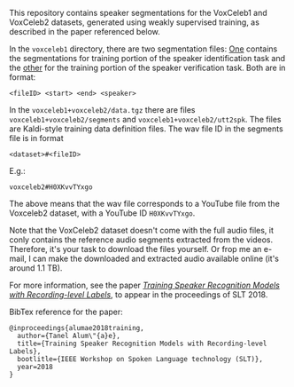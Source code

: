 This repository contains speaker segmentations for the VoxCeleb1 and VoxCeleb2 datasets, generated using weakly supervised training, as described in the paper referenced below.

In the `voxceleb1` directory, there are two segmentation files:
[One](voxceleb1/voxceleb1_sid_segments) contains the segmentations for training portion of the speaker identification task and the [other](voxceleb1/voxceleb1_sv_segments) for the training portion of the speaker verification task.
Both are in format:

    <fileID> <start> <end> <speaker>
    
In the `voxceleb1+voxceleb2/data.tgz` there are files `voxceleb1+voxceleb2/segments` and `voxceleb1+voxceleb2/utt2spk`. The files are Kaldi-style training data definition files.
The wav file ID in the segments file is in format

    <dataset>#<fileID>
  
E.g.:

    voxceleb2#H0XKvvTYxgo
  
The above means that the wav file corresponds to a YouTube file from the Voxceleb2 dataset, with a YouTube ID `H0XKvvTYxgo`.

Note that the VoxCeleb2 dataset doesn't come with the full audio files, it conly contains the reference audio segments
extracted from the videos. Therefore, it's your task to download the files yourself. Or frop me an e-mail,
I can make the downloaded and extracted audio available online (it's around 1.1 TB).

For more information, see the paper [_Training Speaker Recognition Models with Recording-level Labels_](doc/alumae2018training.pdf), to appear in the proceedings of SLT 2018.

BibTex reference for the paper:

    @inproceedings{alumae2018training,
      author={Tanel Alum\"{a}e},
      title={Training Speaker Recognition Models with Recording-level Labels},
      bootlitle={IEEE Workshop on Spoken Language technology (SLT)},
      year=2018
    }

